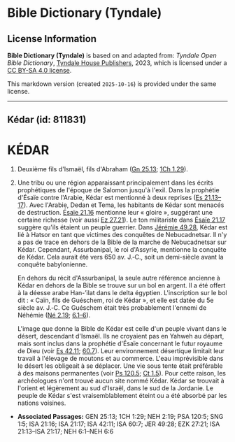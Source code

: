 # Bible Dictionary (Tyndale)

## License Information

**Bible Dictionary (Tyndale)** is based on and adapted from: _Tyndale Open Bible Dictionary_, [Tyndale House Publishers](https://tyndaleopenresources.com/), 2023, which is licensed under a [CC BY-SA 4.0 license](https://creativecommons.org/licenses/by-sa/4.0/legalcode.en).

This markdown version (created `2025-10-16`) is provided under the same license.



--------------------------------

## Kédar (id: 811831)

KÉDAR
=====

1. Deuxième fils d'Ismaël, fils d'Abraham ([Gn 25\.13](https://ref.ly/Gen25:13); [1Ch 1\.29](https://ref.ly/1Chr1:29)).
2. Une tribu ou une région apparaissant principalement dans les écrits prophétiques de l'époque de Salomon jusqu'à l'exil. Dans la prophétie d'Ésaïe contre l'Arabie, Kédar est mentionné à deux reprises ([Es 21\.13–17](https://ref.ly/Isa21:13-Isa21:17)). Avec l'Arabie, Dedan et Tema, les habitants de Kédar sont menacés de destruction. [Ésaïe 21\.16](https://ref.ly/Isa21:16) mentionne leur « gloire », suggérant une certaine richesse (voir aussi [Ez 27\.21](https://ref.ly/Ezek27:21)). Le ton militariste dans [Ésaïe 21\.17](https://ref.ly/Isa21:17) suggère qu'ils étaient un peuple guerrier. Dans [Jérémie 49\.28](https://ref.ly/Jer49:28), Kédar est lié à Hatsor en tant que victimes des conquêtes de Nebucadnetsar. Il n'y a pas de trace en dehors de la Bible de la marche de Nebucadnetsar sur Kédar. Cependant, Assurbanipal, le roi d'Assyrie, mentionne la conquête de Kédar. Cela aurait été vers 650 av. J.‑C., soit un demi\-siècle avant la conquête babylonienne.

    En dehors du récit d'Assurbanipal, la seule autre référence ancienne à Kédar en dehors de la Bible se trouve sur un bol en argent. Il a été offert à la déesse arabe Han\-’ilat dans le delta égyptien. L'inscription sur le bol dit : « Caïn, fils de Guéschem, roi de Kédar », et elle est datée du 5e siècle av. J.‑C. Ce Guéschem était très probablement l'ennemi de Néhémie ([Né 2\.19](https://ref.ly/Neh2:19); [6\.1–6](https://ref.ly/Neh6:1-Neh6:6)).

    L'image que donne la Bible de Kédar est celle d'un peuple vivant dans le désert, descendant d'Ismaël. Ils ne croyaient pas en Yahweh au départ, mais sont inclus dans la prophétie d'Ésaïe concernant le futur royaume de Dieu (voir [Es 42\.11](https://ref.ly/Isa42:11); [60\.7](https://ref.ly/Isa60:7)). Leur environnement désertique limitait leur travail à l'élevage de moutons et au commerce. L'eau imprévisible dans le désert les obligeait à se déplacer. Une vie sous tente était préférable à des maisons permanentes (voir [Ps 120\.5](https://ref.ly/Ps120:5); [Ct 1\.5](https://ref.ly/Song1:5)). Pour cette raison, les archéologues n'ont trouvé aucun site nommé Kédar. Kédar se trouvait à l'orient et légèrement au sud d'Israël, dans le sud de la Jordanie. Le peuple de Kédar s'est vraisemblablement éteint ou a été absorbé par les nations voisines.

* **Associated Passages:** GEN 25:13; 1CH 1:29; NEH 2:19; PSA 120:5; SNG 1:5; ISA 21:16; ISA 21:17; ISA 42:11; ISA 60:7; JER 49:28; EZK 27:21; ISA 21:13–ISA 21:17; NEH 6:1–NEH 6:6

